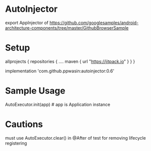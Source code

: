 # AutoInjector
export AppInjector of https://github.com/googlesamples/android-architecture-components/tree/master/GithubBrowserSample


# Setup
allprojects {
    repositories {
        ....
        maven { url "https://jitpack.io" }
    }
}

implementation 'com.github.ppwasin:autoinjector:0.6'


# Sample Usage
AutoExecutor.init(app)  # app is Application instance


# Cautions
must use AutoExecutor.clear() in @After of test for removing lifecycle registering

